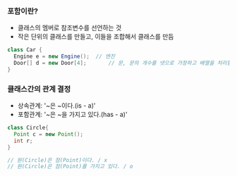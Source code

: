 ### 포함이란?

- 클래스의 멤버로 참조변수를 선언하는 것
- 작은 단위의 클래스를 만들고, 이들을 조합해서 클래스를 만듬

```java
class Car {
  Engine e = new Engine();	// 엔진
  Door[] d = new Door[4];		// 문, 문의 개수를 넷으로 가정하고 배열을 처리함
}
```

### 클래스간의 관계 결정

- 상속관계: '~은 ~이다.(is - a)'
- 포함관계: '~은 ~을 가지고 있다.(has - a)'

```java
class Circle{
  Point c = new Point();
  int r;
}

// 원(Circle)은 점(Point)이다. / x
// 원(Circle)은 점(Point)를 가지고 있다. / o
```

